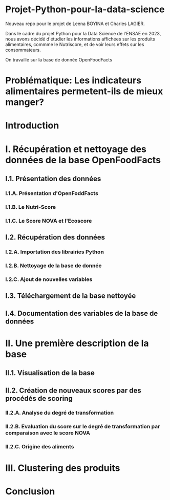 # Projet-Python-pour-la-data-science
Nouveau repo pour le projet de Leena BOYINA et Charles LAGIER. 

Dans le cadre du projet Python pour la Data Science de l'ENSAE en 2023, nous avons décidé d'étudier les informations affichées sur les produits alimentaires, commme le Nutriscore, et de voir leurs effets sur les consommateurs. 

On travaille sur la base de donnée OpenFoodFacts 

# Problématique: Les indicateurs alimentaires permetent-ils de mieux manger? 



# Introduction



# I. Récupération et nettoyage des données de la base OpenFoodFacts


## I.1.  Présentation des données

### I.1.A. Présentation d'OpenFoddFacts
### I.1.B. Le Nutri-Score
### I.1.C. Le Score NOVA et l'Ecoscore


## I.2. Récupération des données

### I.2.A. Importation des librairies Python
### I.2.B. Nettoyage de la base de donnée
### I.2.C. Ajout de nouvelles variables


## I.3. Téléchargement de la base nettoyée


## I.4. Documentation des variables de la base de données



# II. Une première description de la base



## II.1. Visualisation de la base


## II.2. Création de nouveaux scores par des procédés de scoring

### II.2.A. Analyse du degré de transformation
### II.2.B. Evaluation du score sur le degré de transformation par comparaison avec le score NOVA
### II.2.C. Origine des aliments


# III. Clustering des produits



# Conclusion 

